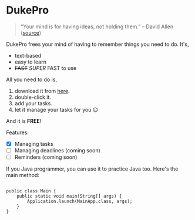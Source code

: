 # DukePro
> “Your mind is for having ideas, not holding them.” – David Allen ([source](https://dansilvestre.com/productivity-quotes))

DukePro frees your mind of having to remember things you need to do. It's,

- text-based
- easy to learn
- ~~FAST~~ *SUPER* FAST to use

All you need to do is,

1. download it from [here](https://github.com/Hoodineee/ip).
2. double-click it.
3. add your tasks.
4. let it manage your tasks for you :wink:

And it is **FREE**!

Features:

- [x] Managing tasks
- [ ] Managing deadlines (coming soon)
- [ ] Reminders (coming soon)
 
If you Java programmer, you can use it to practice Java too. Here's the main method:
```

public class Main {
    public static void main(String[] args) {
        Application.launch(MainApp.class, args);
    }
}
```
